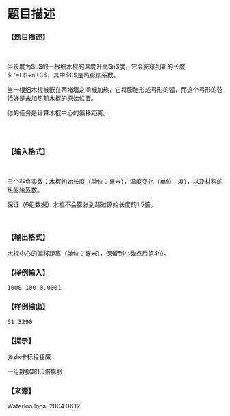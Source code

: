 # 题目描述


<h3>
【题目描述】
</h3>
<p>
<br/>
</p>
<p>
当长度为$L$的一根细木棍的温度升高$n$度，它会膨胀到新的长度$L&#39;=L(1+n·C)$，其中$C$是热膨胀系数。
</p>
<p>
当一根细木棍被嵌在两堵墙之间被加热，它将膨胀形成弓形的弧，而这个弓形的弦恰好是未加热前木棍的原始位置。
</p>
<p>
你的任务是计算木棍中心的偏移距离。
</p>
<p>
<img src="/upload/image/20160923/20160923164423_99705.jpg" alt=""/> 
</p>
<p>
<br/>
</p>
<h3>
【输入格式】
</h3>
<p>
<br/>
</p>
<p>
三个非负实数：木棍初始长度（单位：毫米），温度变化（单位：度），以及材料的热膨胀系数。
</p>
<p>
保证（6组数据）木棍不会膨胀到超过原始长度的1.5倍。
</p>
<p>
<br/>
</p>
<h3>
【输出格式】
</h3>
<p>
木棍中心的偏移距离（单位：毫米），保留到小数点后第4位。
</p>
<h3>
【样例输入】
</h3>
<pre>1000 100 0.0001</pre>
<h3>
【样例输出】
</h3>
<pre>61.3290</pre>
<h3>
【提示】
</h3>
<p>
@zlx卡标程狂魔
</p>
<p>
一组数据超1.5倍膨胀
</p>
<h3>
【来源】
</h3>
<p>
Waterloo local 2004.06.12
</p>
<p>
<br/>
</p>
